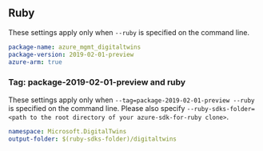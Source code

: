 ## Ruby

These settings apply only when `--ruby` is specified on the command line.

```yaml
package-name: azure_mgmt_digitaltwins
package-version: 2019-02-01-preview
azure-arm: true
```

### Tag: package-2019-02-01-preview and ruby

These settings apply only when `--tag=package-2019-02-01-preview --ruby` is specified on the command line.
Please also specify `--ruby-sdks-folder=<path to the root directory of your azure-sdk-for-ruby clone>`.

```yaml $(tag) == 'package-2019-02-01-preview' && $(ruby)
namespace: Microsoft.DigitalTwins
output-folder: $(ruby-sdks-folder)/digitaltwins
```
